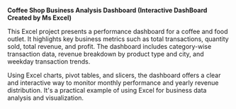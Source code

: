 **Coffee Shop Business Analysis Dashboard (Interactive DashBoard Created by Ms Excel)**

This Excel project presents a performance dashboard for a coffee and food outlet. It highlights key business metrics such as total transactions, quantity sold, total revenue, and profit. The dashboard includes category-wise transaction data, revenue breakdown by product type and city, and weekday transaction trends.

Using Excel charts, pivot tables, and slicers, the dashboard offers a clear and interactive way to monitor monthly performance and yearly revenue distribution. It's a practical example of using Excel for business data analysis and visualization.
